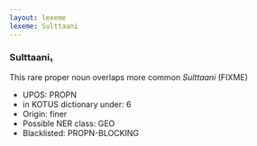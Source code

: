 ```yaml
---
layout: lexeme
lexeme: Sulttaani
---
```


###  Sulttaani₁

This rare proper noun overlaps more common *Sulttaani* (FIXME)
* UPOS:  PROPN
* in KOTUS dictionary under:  6
* Origin:  finer
* Possible NER class:  GEO
* Blacklisted:  PROPN-BLOCKING

